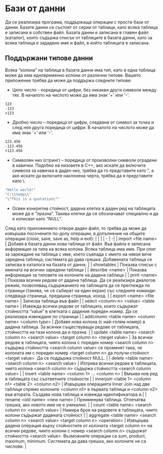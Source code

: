 #  Бази от данни

Да се реализира програма, поддържаща операции с прости бази от данни. Базите данни се състоят от серии от таблици, като всяка таблица е записана в собствен файл. Базата данни е записана в главен файл (каталог), които съдържа списък от таблиците в базата данни, като за всяка таблица е зададено име и файл, в който таблицата е записана.

## Поддържани типове данни

Всяка “колона” на таблица в базата данни има тип, като в една таблица може да има едновременно колони от различни типове. Вашето приложение трябва да може да поддържа следните типове:

- Цяло число - поредица от цифри, без никакви други символи между тях. В началото на числото може да има знак '+' или '-'.


```bash
123
-123
+123
```
- Дробно число – поредица от цифри, следвана от символ за точка и след нея друга поредица от цифри. В началото на числото може да има знак '+' или '-'.

```bash
123.456
-123.456
+123.456
```
- Символен низ (стринг) – поредица от произволни символи оградени в кавички. Подобно на низовете в C++, ако искате да включите символа за кавичка в даден низ, трябва да го представите като \", а ако искате да включите наклонена черта, трябва да я представите като \\.

```bash
"Hello world!"
"C:\\temp\\"
"\"This is a quotation\""
```
- Освен конкретна стойност, дадена клетка в даден ред на таблицата може да е “празна”. Такива клетки да се обозначават специално и да е изписват като “NULL”.


След като приложението отвори даден файл, то трябва да може да извършва посочените по-долу операции, в допълнение на общите операции (close, save, save as, help и exit):
|  |  |
| - | -|
| import \<file name\> | Добавя в базата данни нова таблица от файл. Във файла е записана информация за типа на всяка колона. Всяка таблица има име. При опит за зареждане на таблица с име, което съвпада с името на някоя вече заредена таблица, системата да дава грешка. Добавената таблица се записва в каталога на базата от данни. |
| showtables | Показва списък с имената на всички заредени таблици |
| describe \<name\> | Показва информация за типовете на колоните на дадена таблица |
| print \<name\> | Показва всички редове от дадена таблица. Да се реализира диалогов режим, позволяващ съдържанието на таблицата да се преглежда по страници (такива, че се събират на един екран) със следните команди: следваща страница, предишна страница,  изход. |
| export \<name\> \<file name\>  | Записва таблица във файл |
| select \<column-n\> \<value\> \<table name\> | Извежда всички редове от таблицата, които съдържат стойността “value” в клетката с дадения пореден номер. Да се реализира извеждане по страници |
| addcolumn \<table name\> \<column name\> \<column type\> | Добавя нова колона (с най-голям номер) в дадена таблица. За всички съществуващи редове от таблицата, стойността на тази колона да е празна. |
| update \<table name\> \<search column n\> \<search value\> \<target column n\> \<target value\> | За всички редове в таблицата, чиято колона с пореден номер \<search column n\> съдържа стойността \<search column value\> се променят така, че колоната им с пореден номер \<target column n\> да получи стойност \<target value\>. Да се поддържа стойност NULL. |
| delete \<table name\> \<search column n\> \<search value\> | Изтрива всички редове в таблицата, чиято колона \<search column n\> съдържа стойността \<search column value\> |
| insert \<table name\> \<column 1\> … \<column n\> | Вмъква нов ред в таблицата със съответните стойности |
| innerjoin \<table 1\> \<column n1\> \<table 2\> \<column n2\> | Извършва операцията Inner Join над две таблици спрямо колоните \<column n1\> в първата таблица и \<column n2\> във втората. Създава нова таблица и извежда идентификатора ѝ.|
| rename \<old name\> \<new name\> | Преименува таблица. Отпечатва грешка, ако новото име не е уникално. |
| count \<table name\> \<search column n\> \<search value\> | Намира броя на редовете в таблицата, чиито колони съдържат дадената стойност |
| aggregate \<table name\> \<search column n\> \<search value\> \<target column n\> \<operation\> | Извършва дадена операция върху стойностите от колоната \<target column n\> на всички редове, чиито колони с номер \<search column n\> съдържат стойността \<search value\>.  Възможните операции са sum, product, maximum, minimum. Системата да дава грешка, ако колоните не са числови. |
